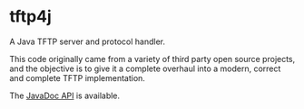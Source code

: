 tftp4j
======

A Java TFTP server and protocol handler.

This code originally came from a variety of third party open source
projects, and the objective is to give it a complete overhaul into
a modern, correct and complete TFTP implementation.

The [JavaDoc API](http://shevek.github.io/tftp4j/docs/javadoc/)
is available.

